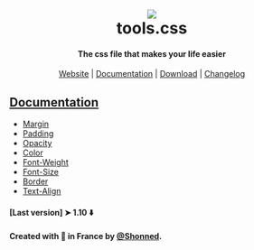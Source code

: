<h1 align="center">
  <a href="https://shonned.github.io/tools-css/"><img src="https://i.ibb.co/B49nkwB/banner.png" /></a>
  <br>
  tools.css
</h1>

<h4 align="center">The css file that makes your life easier</h4>

<p align="center">
  <a href="https://shonned.github.io/tools-css/">Website</a>&nbsp;|&nbsp;<a href="#documentation">Documentation</a>&nbsp;|&nbsp;<a href="https://github.com/Shonned/GETTools/releases">Download</a>&nbsp;|&nbsp;<a href="CHANGELOG.md">Changelog</a>
</p>
  
## [Documentation](https://shonned.github.io/tools-css/doc.html)

* [Margin](https://shonned.github.io/tools-css/doc.html#Margin)
* [Padding](https://shonned.github.io/tools-css/doc.html#Padding)
* [Opacity](https://shonned.github.io/tools-css/doc.html#Opacity)
* [Color](https://shonned.github.io/tools-css/doc.html#Color)
* [Font-Weight](https://shonned.github.io/tools-css/doc.html#FW)
* [Font-Size](https://shonned.github.io/tools-css/doc.html#FS)
* [Border](https://shonned.github.io/tools-css/doc.html#B)
* [Text-Align](https://shonned.github.io/tools-css/doc.html#TA)

#### [Last version] ➤ 1.10 ⬇️
#### Created with 🥖 in France by [@Shonned](https://github.com/Shonned/).
